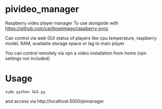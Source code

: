 # pivideo_manager
Raspberry video player manager
To use alongside with
https://github.com/carlitoselmago/raspberry-sync

Can control via web GUI status of players like cpu temperature, raspberry model, RAM, available storage space or lag to main player

You can control remotely via vpn a video installation from home (vpn settings not included)  

# Usage


```
sudo python GUI.py
```

and access via http://localhost:5000/pimanager
